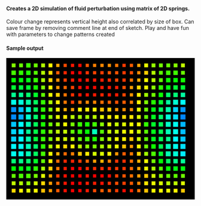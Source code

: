#### Creates a 2D simulation of fluid perturbation using matrix of 2D springs. 

Colour change represents vertical height also correlated by size of box.
Can save frame by removing comment line at end of sketch. 
Play and have fun with parameters to change patterns created

#### Sample output
![alt text](https://raw.githubusercontent.com/robintwhite/Processing/master/2DSpring/samplesnapshot.png)
